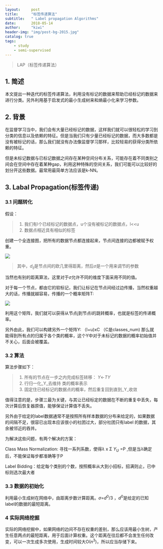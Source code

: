 ```yaml
---
layout:     post
title:      "标签传递算法"
subtitle:   " Label propagation Algorithms"
date:       2018-05-14
author:     "kiwi"
header-img: "img/post-bg-2015.jpg"
catalog: true
tags:
    - study
    - semi-supervised
---
```



> LAP（标签传递算法）

## 1. 简述

本文提出一种迭代的标签传递算法，利用没有标记的数据来帮助已经标记的数据来进行分类。另外利用基于启发式的最小生成树来和熵最小化来学习参数。

## 2. 背景

在监督学习当中，我们会有大量已经标记的数据，这样我们就可以很轻松的学习到分类的信息以及依赖的特征。但是当我们只有少量已经标记的数据，而大多数都是没有被标记的话，那么我们就没有办法像监督学习那样，比较轻易的获得分类所依赖的特征。

但是未标记数据与已标记数据之间存在某种空间分布关系，可能存在着不同类别之间会在空间中存在着某种gap，利用这种特殊的空间关系，我们可能可以比较好的划分开这些数据。最常用最简单方法应该是k-NN。

## 3. Labal Propagation(标签传递)

### 3.1 问题转化

假设：

> 1. 我们有l个已经标记的数据点，u个没有被标记的数据点，l<<u
> 2. 数据点相近具有相似的标签

创建一个全连接图，把所有的数据节点都连接起来，节点间连接的边都被赋予权重。



![](https://i.loli.net/2019/05/06/5ccf9958a6c73.png)

>其中，$d_{ij}$是节点间的欧几里得距离，然后$\sigma$是一个用来调节的参数

当然也有别的距离算法，这里对于$\sigma$允许不同的维度下面采用不同的值。

对于每一个节点，都由它的软标记，我们让标记在节点间经过边传播，当然权重越大的话，传播就越容易，传播的一个概率矩阵T:

![](https://i.loli.net/2019/05/06/5ccf9966dd552.png)

利用这个矩阵，我们就可以获得从节点j到节点i的跳转概率，也就是标签的传递概率。

另外由此，我们可以构建另外一个矩阵Y: （l+u)xC （C是classes_num) 那么就能得到所有点的归属于各个类的概率，这个Y中对于未标记的数据的概率初始值并不关心，后面会被覆盖。

### 3.2 算法

算法步骤如下：

> 1. 所有的节点在一步之内完成标签转移： _Y_<-_TY_
> 2. 行归一化_Y_去维持 类的概率表示
> 3. 固定住已经标记的数据点的概率，然后重复回到直到_Y_收敛

值得注意的是，步骤三最为关键，与其让已经标定的数据在不断的重复中丢失，每次计算后恢复器原值，能够保证计算值不丢失。

另外由于给定的label数据通常不是按照所有样本数据的分布来给定的，如果数据的间隔不足，很容已出现本应该很小的社团过大，部分社团只有label 的数据，其余被邻近的吞并。

为解决这些问题，有两个解决的方案：

Class Mass Normalization: 寻找一系列系数，使得$\lambda$ x Σ $Y_U$ =P ,但是当$\lambda$确定后，不能保证每步都准确等于P

Label Bidding：给定每个类别的个数，按照概率从大到小招标，招满则止，已中标则选次最大者



###  3.3 数据的初始化

利用最小生成树在网络中，由距离步数计算距离。$\sigma$=$d^0$/3 ，$d^0$是给定的已知label的数据的最短距离。

### 4 实际网络挖掘

实际的网络挖掘中，如果网络的边间不存在权重的差别，那么应该用最小生树，产生任意两点的最短距离，用于后面计算权重。这个距离在往后都不会发生任何改变，可以一次生成多次使用，生成时间较大O($n^3$)，所以应当存储下来。



 





